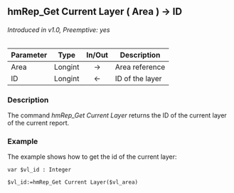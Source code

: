 ## hmRep_Get Current Layer ( Area ) → ID
###### Introduced in v1.0, Preemptive: yes

|Parameter|Type|In/Out|Description
|---|---|:---:|---
|Area|Longint|→|Area reference
|ID|Longint|←|ID of the layer

### Description
The command *hmRep_Get Current Layer* returns the ID of the current layer of the current report.

### Example
The example shows how to get the id of the current layer:

```4d
var $vl_id : Integer

$vl_id:=hmRep_Get Current Layer($vl_area)
```
